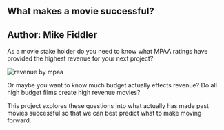 ## What makes a movie successful?


## Author: Mike Fiddler

As a movie stake holder do you need to know what MPAA ratings have provided the highest revenue for your next project?

![revenue by mpaa](https://user-images.githubusercontent.com/105397828/188933665-88a54f74-ccbd-4adb-b27c-e1482ede98bf.png)

Or maybe you want to know much budget actually effects revenue? Do all high budget films create high revenue movies?

This project explores these questions into what actually has made past movies successful so that we can best predict what to make moving forward.

